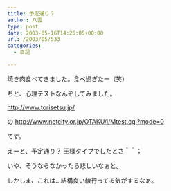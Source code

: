 ```yaml
---
title: 予定通り？
author: 八雲
type: post
date: 2003-05-16T14:25:05+00:00
url: /2003/05/533
categories:
  - 日記

---
```

焼き肉食べてきました。食べ過ぎたー（笑）

ちと、心理テストなんぞしてみました。
  
http://www.torisetsu.jp/
  
の http://www.netcity.or.jp/OTAKU/i/Mtest.cgi?mode=0
  
です。

えーと、予定通り？ 王様タイプでしたとさ＾＾；
  
いや、そうならなかったら悲しいなぁと。

しかしま、これは…結構良い線行ってる気がするなぁ。